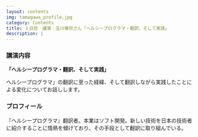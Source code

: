 ```yaml
---
layout: contents
img: tamagawa_profile.jpg
category: Contents
title: １日目　講演：玉川竜司さん「ヘルシープログラマ・翻訳、そして実践」
description: |
---
```

### 講演内容
**「ヘルシープログラマ・翻訳、そして実践」**

ヘルシープログラマ」の翻訳に至った経緯、そして翻訳しながら実践したことによる変化についてお話しします。

### プロフィール

『ヘルシープログラマ』翻訳者。本業はソフト開発。新しい技術を日本の技術者に紹介することに情熱を傾けており、その手段として翻訳に取り組んでいる。


